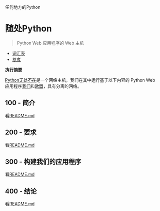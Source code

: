 任何地方的Python

# 随处Python

> Python Web 应用程序的 Web 主机

-   [词汇表](./GLOSSARY.md)
-   [参考](./REFERENCES.md)

**执行摘要**

[Python无处不在](https://www.pythonanywhere.com)是一个网络主机，我们在其中运行基于以下内容的 Python Web 应用程序[我们](https://www.pythonanywhere.com/user/wvanheemstra/account/)和[欧盟](<>)，具有分离的网络。

## 100 - 简介

看[README.md](./100/README.md)

## 200 - 要求

看[README.md](./200/README.md)

## 300 - 构建我们的应用程序

看[README.md](./300/README.md)

## 400 - 结论

看[README.md](./400/README.md)
